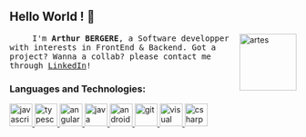 ## Hello World ! 👋

<img alt="artes" align="right" src="https://devstickers.com/assets/img/pro/wiq3.png" width="100">
<samp><p align=”justify” style="text-indent:40px;"> I'm <b>Arthur BERGERE</b>, a Software developper with interests in FrontEnd & Backend.
  Got a project? Wanna a collab? please contact me through <a href="https://www.linkedin.com/in/arthur-bergere-b26336205/">LinkedIn</a>!</p></samp> 


### **Languages and Technologies:**
<p float="left">
 <a href="https://en.wikipedia.org/wiki/JavaScript">
<img alt="javascript" src="https://devstickers.com/assets/img/pro/i4eg.png" width="40">
  </a>
 <a href="https://en.wikipedia.org/wiki/TypeScript">
<img alt="typescript" src="https://devstickers.com/assets/img/pro/tzgi.png" width="40">
  </a>
 <a href="https://angular.io">
<img alt="angular" src="https://devstickers.com/assets/img/cat/angular2.png" width="40">
  </a>
 <a href="https://www.java.com/">
<img alt="java" src="https://devstickers.com/assets/img/pro/7kaq.png" width="40">
 </a>
 <a href="https://www.android.com/">
<img alt="android" src="https://devstickers.com/assets/img/pro/zl8i.png" width="40">
 </a>
 <a href="https://git-scm.com/">
<img alt="git" src="https://devstickers.com/assets/img/pro/apiv.png" width="40">
  </a>
 <a href="https://code.visualstudio.com/">
<img alt="visual studio" src="https://devstickers.com/assets/img/pro/saxu.png" width="40">
  </a>
   <a href="https://learn.microsoft.com/fr-fr/dotnet/">
<img alt="csharp" src="https://devstickers.com/assets/img/pro/2p4i.png" width="40">
  </a>
</p>
